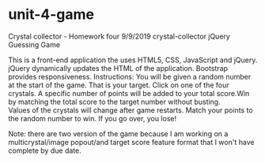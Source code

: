 # unit-4-game
Crystal collector - Homework four 9/9/2019
crystal-collector
jQuery Guessing Game

This is a front-end application the uses HTML5, CSS, JavaScript and jQuery.  jQuery dynamically updates the HTML of the application. Bootstrap provides responsiveness. 
Instructions:
You will be given a random number at the start of the game. That is your target.</h5>
Click on one of the four crystals. A specific number of points will be added to your total score.Win by matching the total score to the target number without busting.  
Values of the crystals will change after game restarts.
Match your points to the random number to win. If you go over, you lose!

Note: there are two version of the game because I am working on a multicrystal/image popout/and target score feature format that I won't have complete by due date. 
